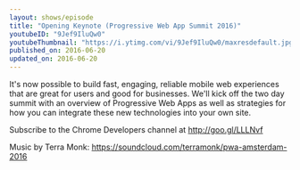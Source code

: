 ```yaml
---
layout: shows/episode
title: "Opening Keynote (Progressive Web App Summit 2016)"
youtubeID: "9Jef9IluQw0"
youtubeThumbnail: "https://i.ytimg.com/vi/9Jef9IluQw0/maxresdefault.jpg"
published_on: 2016-06-20
updated_on: 2016-06-20
---
```


It's now possible to build fast, engaging, reliable mobile web experiences that are great for users and good for businesses. We'll kick off the two day summit with an overview of Progressive Web Apps as well as strategies for how you can integrate these new technologies into your own site.

Subscribe to the Chrome Developers channel at http://goo.gl/LLLNvf

Music by Terra Monk: https://soundcloud.com/terramonk/pwa-amsterdam-2016
